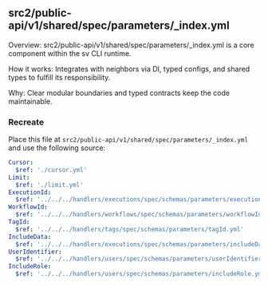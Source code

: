 ## src2/public-api/v1/shared/spec/parameters/_index.yml

Overview: src2/public-api/v1/shared/spec/parameters/_index.yml is a core component within the sv CLI runtime.

How it works: Integrates with neighbors via DI, typed configs, and shared types to fulfill its responsibility.

Why: Clear modular boundaries and typed contracts keep the code maintainable.

### Recreate

Place this file at `src2/public-api/v1/shared/spec/parameters/_index.yml` and use the following source:

```yaml
Cursor:
  $ref: './cursor.yml'
Limit:
  $ref: './limit.yml'
ExecutionId:
  $ref: '../../../handlers/executions/spec/schemas/parameters/executionId.yml'
WorkflowId:
  $ref: '../../../handlers/workflows/spec/schemas/parameters/workflowId.yml'
TagId:
  $ref: '../../../handlers/tags/spec/schemas/parameters/tagId.yml'
IncludeData:
  $ref: '../../../handlers/executions/spec/schemas/parameters/includeData.yml'
UserIdentifier:
  $ref: '../../../handlers/users/spec/schemas/parameters/userIdentifier.yml'
IncludeRole:
  $ref: '../../../handlers/users/spec/schemas/parameters/includeRole.yml'

```
